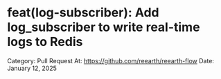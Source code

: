 # feat(log-subscriber): Add log_subscriber to write real-time logs to Redis

Category: Pull Request
At: https://github.com/reearth/reearth-flow
Date: January 12, 2025